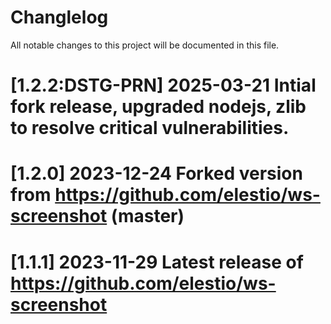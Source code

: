 # Changlelog

All notable changes to this project will be documented in this file.

# [1.2.2:DSTG-PRN] 2025-03-21 Intial fork release, upgraded nodejs, zlib to resolve critical vulnerabilities.

# [1.2.0] 2023-12-24 Forked version from https://github.com/elestio/ws-screenshot (master)

# [1.1.1] 2023-11-29 Latest release of https://github.com/elestio/ws-screenshot

